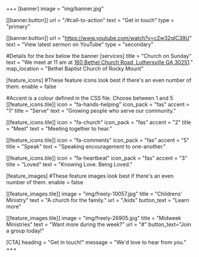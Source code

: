 +++
[banner]
  image = "img/banner.jpg"

  [[banner.button]]
      url = "/#call-to-action"
      text = "Get in touch"
      type = "primary"

  [[banner.button]]
      url = "https://www.youtube.com/watch?v=c2w32gIC39U"
      text = "View latest sermon on YouTube"
      type = "secondary"

#Details for the box below the banner
[services]
  title = "Church on Sunday"
  text = "We meet at 11 am at [160 Bethel Church Road, Luthersville GA 30251](https://www.openstreetmap.org/#map=18/33.17182/-84.68219)."
  map_location = "Bethel Baptist Church of Rocky Mount"

[feature_icons]
  #These feature icons look best if there's an even number of them.
  enable = false

  #Accent is a colour defined in the CSS file. Choose between 1 and 5
  [[feature_icons.tile]]
    icon = "fa-hands-helping"
    icon_pack = "fas"
    accent = "1"
    title = "Serve"
    text = "Growing people who serve our community."

  [[feature_icons.tile]]
    icon = "fa-church"
    icon_pack = "fas"
    accent = "2"
    title = "Meet"
    text = "Meeting together to hear."

  [[feature_icons.tile]]
    icon = "fa-comments"
    icon_pack = "fas"
    accent = "5"
    title = "Speak"
    text = "Speaking encouragement to one-another."

  [[feature_icons.tile]]
    icon = "fa-heartbeat"
    icon_pack = "fas"
    accent = "3"
    title = "Loved"
    text = "Knowing Love. Being Loved."

[feature_images]
#These feature images look best if there's an even number of them.
  enable = false

  [[feature_images.tile]]
    image = "img/freely-10057.jpg"
    title = "Childrens' Ministry"
    text = "A church for the family."
    url = "/kids"
    button_text = "Learn more"

  [[feature_images.tile]]
    image = "img/freely-26905.jpg"
    title = "Midweek Ministries"
    text = "Want more during the week?"
    url = "#"
    button_text="Join a group today!"

[CTA]
  heading = "Get in touch!"
  message = "We'd love to hear from you."
+++
